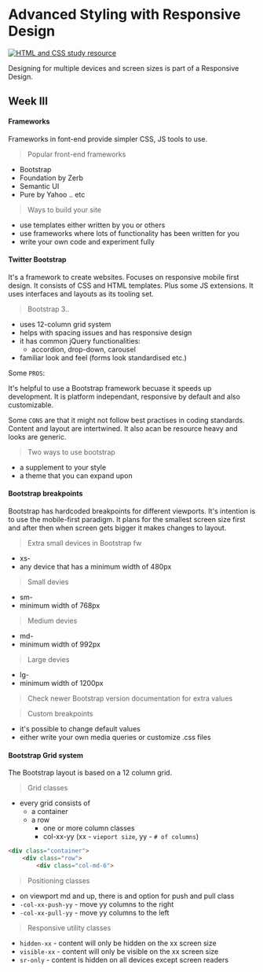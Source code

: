 # Advanced Styling with Responsive Design
[![HTML and CSS study resource](https://learn.shayhowe.com/assets/images/book/book-sm.png "Learn to Code by Shay Howe")](https://learn.shayhowe.com/advanced-html-css/responsive-web-design/)

Designing for multiple devices and screen sizes is part of a Responsive Design.

## Week III

#### Frameworks

Frameworks in font-end provide simpler CSS, JS tools to use.

> Popular front-end frameworks

- Bootstrap
- Foundation by Zerb
- Semantic UI
- Pure by Yahoo .. etc

> Ways to build your site

- use templates either written by you or others
- use frameworks where lots of functionality has been written for you
- write your own code and experiment fully

#### Twitter Bootstrap 

It's a framework to create websites. Focuses on responsive mobile first design. It consists of CSS and HTML templates. Plus some JS extensions. It uses interfaces and layouts as its tooling set.

> Bootstrap 3..

- uses 12-column grid system
- helps with spacing issues and has responsive design
- it has common jQuery functionalities:
    - accordion, drop-down, carousel
- familiar look and feel (forms look standardised etc.)

Some `PROS`:

It's helpful to use a Bootstrap framework becuase it speeds up development. It is platform independant, responsive by default and also customizable.

Some `CONS` are that it might not follow best practises in coding standards. Content and layout are intertwined. It also acan be resource heavy and looks are generic.

> Two ways to use bootstrap

- a supplement to your style
- a theme that you can expand upon

#### Bootstrap breakpoints

Bootstrap has hardcoded breakpoints for different viewports. It's intention is to use the mobile-first paradigm. It plans for the smallest screen size first and after then when screen gets bigger it makes changes to layout.

> Extra small devices in Bootstrap fw

- xs-
- any device that has a minimum width of 480px

> Small devies

- sm-
- minimum width of 768px

> Medium devies

- md-
- minimum width of 992px

> Large devies

- lg-
- minimum width of 1200px

> Check newer Bootstrap version documentation for extra values

> Custom breakpoints

- it's possible to change default values
- either write your own media queries or customize .css files

#### Bootstrap Grid system

The Bootstrap layout is based on a 12 column grid. 

> Grid classes

- every grid consists of
    - a container
    - a row
        - one or more column classes
        - col-xx-yy (xx - `vieport size`, yy - `# of columns`)

```html
<div class="container">
    <div class="row">
        <div class="col-md-6">
```

> Positioning classes

- on viewport md and up, there is and option for push and pull class
- `-col-xx-push-yy` - move yy columns to the right
- `-col-xx-pull-yy` - move yy columns to the left

> Responsive utility classes

- `hidden-xx` - content will only be hidden on the xx screen size
- `visible-xx` - content will only be visible on the xx screen size
- `sr-only` - content is hidden on all devices except screen readers










